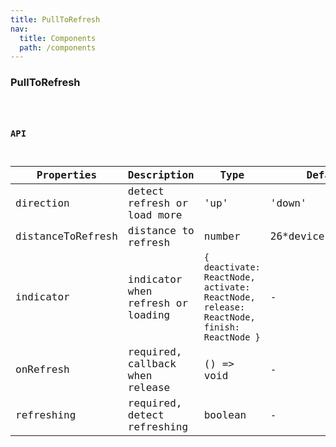 ```yaml
---
title: PullToRefresh
nav:
  title: Components
  path: /components
---
```


### PullToRefresh

<code src="./demo/basic.tsx" />

### API

| Properties | Description | Type | Default |
| --- | --- | --- | --- |
| direction | detect refresh or load more | 'up' | 'down' | 'down' |
| distanceToRefresh | distance to refresh | number | 26*devicePixelRatio |
| indicator | indicator when refresh or loading | `{ deactivate: ReactNode, activate: ReactNode, release: ReactNode, finish: ReactNode }` | - |
| onRefresh | required, callback when release | () => void | - |
| refreshing | required, detect refreshing | boolean | - |
